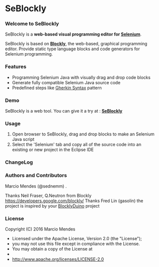 # SeBlockly

### Welcome to SeBlockly
SeBlockly is a **web-based visual programming editor for [Selenium](http://www.seleniumhq.org/)**.

SeBlockly is based on **[Blockly](https://developers.google.com/blockly/)**, the web-based, graphical programming editor. Provide static type language blocks and code generators for Selenium programming.

### Features

* Programming Selenium Java with visually drag and drop code blocks
* Generate fully compatible Selenium Java source code
* Predefined steps like [Gherkin Syntax](https://github.com/cucumber/cucumber/wiki/Gherkin) pattern

### Demo

SeBlockly is a web tool. You can give it a try at : **[SeBlockly](http://sednemm.github.io/SeBlockly)**

### Usage

1. Open browser to SeBlockly, drag and drop blocks to make an Selenium Java script
2. Select the 'Selenium' tab and copy all of the source code into an existing or new project in the Eclipse IDE

### ChangeLog

### Authors and Contributors
Marcio Mendes (@sednemm) .

Thanks Neil Fraser, Q.Neutron from Blockly https://developers.google.com/blockly/
Thanks Fred Lin (gasolin) the project is inspired by your [BlocklyDuino](https://github.com/BlocklyDuino/BlocklyDuino) project

### License

Copyright (C) 2016 Marcio Mendes

 * Licensed under the Apache License, Version 2.0 (the "License");
 * you may not use this file except in compliance with the License.
 * You may obtain a copy of the License at
 *
 *   http://www.apache.org/licenses/LICENSE-2.0
